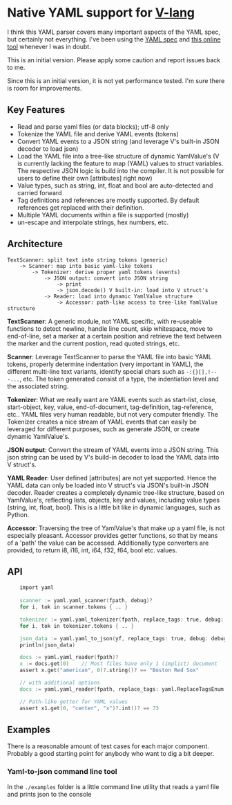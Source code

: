 # Native YAML support for [V-lang](https://vlang.io)

I think this YAML parser covers many important aspects of the YAML spec, but certainly not everything. I've been using the [YAML spec](https://yaml.org/spec/1.2/spec.html) and [this online tool](https://www.json2yaml.com/) whenever I was in doubt.

This is an initial version. Please apply some caution and report issues back to me.

Since this is an initial version, it is not yet performance tested. I'm sure there is room for improvements.


## Key Features

- Read and parse yaml files (or data blocks); utf-8 only
- Tokenize the YAML file and derive YAML events (tokens) 
- Convert YAML events to a JSON string (and leverage V's built-in JSON decoder to load json)
- Load the YAML file into a tree-like structure of dynamic YamlValue's  (V is currently lacking the feature to map (YAML) values to struct variables. The respective JSON logic is build into the compiler. It is not possible for
users to define their own [attributes] right now)
- Value types, such as string, int, float and bool are auto-detected and carried forward
- Tag definitions and references are mostly supported. By default references get replaced with their definition.
- Multiple YAML documents within a file is supported (mostly)
- un-escape and interpolate strings, hex numbers, etc.


## Architecture

```
TextScanner: split text into string tokens (generic)
    -> Scanner: map into basic yaml-like tokens
        -> Tokenizer: derive proper yaml tokens (events)
            -> JSON output: convert into JSON string
                -> print
                -> json.decode() V built-in: load into V struct's
            -> Reader: load into dynamic YamlValue structure
                -> Accessor: path-like access to tree-like YamlValue structure
```

**TextScanner**: A generic module, not YAML specific, with re-useable functions to detect newline, handle line count, skip whitespace, move to end-of-line, set a marker at a certain position and retrieve the text between the marker and the current postion, read quoted strings, etc.

**Scanner**: Leverage TextScanner to parse the YAML file into basic YAML tokens, properly determine indentation (very important in YAML), the different multi-line text variants, identify special chars such as `-:{}[],!---...`, etc. The token generated consist of a type, the indentiation level and the associated string.

**Tokenizer**: What we really want are YAML events such as start-list, close, start-object, key, value, end-of-document, tag-definition, tag-reference, etc.. YAML files very human readable, but not very computer friendly. The Tokenizer creates a nice stream of YAML events that can easily be leveraged for different purposes, such as generate JSON, or create dynamic YamlValue's.

**JSON output**: Convert the stream of YAML events into a JSON string. This json string can be used by V's build-in decoder to load the YAML data into V struct's. 

**YAML Reader**: User defined [attributes] are not yet supported. Hence the YAML data can only be loaded into V struct's via JSON's built-in JSON decoder. Reader creates a completely dynamic tree-like structure, based on YamlValue's, reflecting lists, objects, key and values, including value types (string, int, float, bool). This is a little bit like in dynamic languages, such as Python.

**Accessor**: Traversing the tree of YamlValue's that make up a yaml file, is not especially pleasant. Accessor provides getter functions, so that by means of a 'path' the value can be accessed. Additionally type converters are provided, to return i8, i16, int, i64, f32, f64, bool etc. values.

## API

```v
	import yaml
	
	scanner := yaml.yaml_scanner(fpath, debug)?
	for i, tok in scanner.tokens { .. }

	tokenizer := yaml.yaml_tokenizer(fpath, replace_tags: true, debug: debug)?
	for i, tok in tokenizer.tokens { .. }

	json_data := yaml.yaml_to_json(yf, replace_tags: true, debug: debug)?
	println(json_data)

	docs := yaml.yaml_reader(fpath)?
	x := docs.get(0)	// Most files have only 1 (implict) document
	assert x.get("american", 0)?.string()? == "Boston Red Sox"

	// with additional options
	docs := yaml.yaml_reader(fpath, replace_tags: yaml.ReplaceTagsEnum.in_reader, debug: debug)?

	// Path-like getter for YAML values
	assert x1.get(0, "center", "x")?.int()? == 73
```

## Examples

There is a reasonable amount of test cases for each major component. Probably a good starting point for anybody who want to dig a bit deeper.

### Yaml-to-json command line tool

In the `./examples` folder is a little command line utility that reads a yaml file and prints json to the console 
